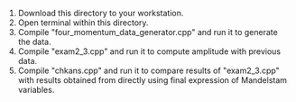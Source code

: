 1. Download this directory to your workstation.
2. Open terminal within this directory.
3. Compile "four_momentum_data_generator.cpp" and run it to generate the data.
4. Compile "exam2_3.cpp" and run it to compute amplitude with previous data.
5. Compile "chkans.cpp" and run it to compare results of "exam2_3.cpp" with results obtained from directly using final expression of Mandelstam variables.
